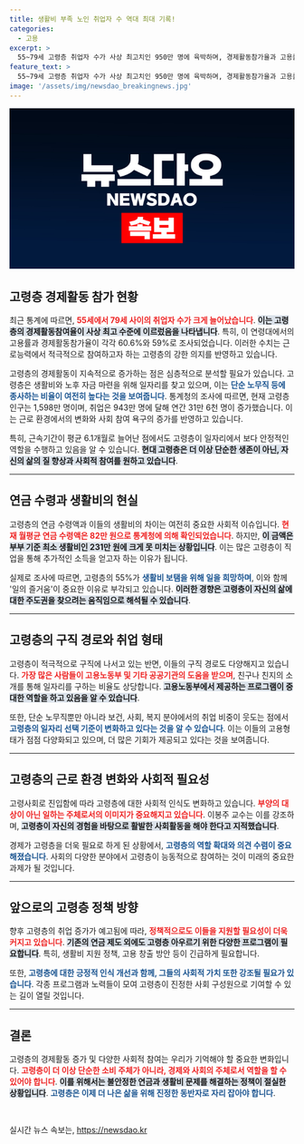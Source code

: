 ```yaml
---
title: 생활비 부족 노인 취업자 수 역대 최대 기록!
categories:
  - 고용
excerpt: >
  55~79세 고령층 취업자 수가 사상 최고치인 950만 명에 육박하며, 경제활동참가율과 고용률도 역대 최고를 기록했습니다. 생활비 부족 해소를 위한 단순노무직 종사 비중 증가에도 불구하고 사회적 참여 의지가 높아지고 있는 가운데, 고령층의 변화하는 역할에 대한 논의가 필요합니다.
feature_text: >
  55~79세 고령층 취업자 수가 사상 최고치인 950만 명에 육박하며, 경제활동참가율과 고용률도 역대 최고를 기록했습니다. 생활비 부족 해소를 위한 단순노무직 종사 비중 증가에도 불구하고 사회적 참여 의지가 높아지고 있는 가운데, 고령층의 변화하는 역할에 대한 논의가 필요합니다.
image: '/assets/img/newsdao_breakingnews.jpg'
---
```


<p><img src="/assets/img/newsdao_breakingnews.jpg" alt="ranknews 속보" /></p>

<h2 data-ke-size="size26">고령층 경제활동 참가 현황</h2>

<p data-ke-size="size16">최근 통계에 따르면, <b><span style="color: #ee2323;">55세에서 79세 사이의 취업자 수가 크게 늘어났습니다</span></b>. <b><span style="background-color: #21538527;">이는 고령층의 경제활동참여율이 사상 최고 수준에 이르렀음을 나타냅니다</span></b>. 특히, 이 연령대에서의 고용률과 경제활동참가율이 각각 60.6%와 59%로 조사되었습니다. 이러한 수치는 근로능력에서 적극적으로 참여하고자 하는 고령층의 강한 의지를 반영하고 있습니다.</p>

<p data-ke-size="size16">고령층의 경제활동이 지속적으로 증가하는 점은 심층적으로 분석할 필요가 있습니다. 고령층은 생활비와 노후 자금 마련을 위해 일자리를 찾고 있으며, 이는 <b><span style="color: #1a5490;">단순 노무직 등에 종사하는 비율이 여전히 높다는 것을 보여줍니다</span></b>. 통계청의 조사에 따르면, 현재 고령층 인구는 1,598만 명이며, 취업은 943만 명에 달해 연간 31만 6천 명이 증가했습니다. 이는 근로 환경에서의 변화와 사회 참여 욕구의 증가를 반영하고 있습니다.</p>

<p data-ke-size="size16">특히, 근속기간이 평균 6.1개월로 늘어난 점에서도 고령층이 일자리에서 보다 안정적인 역할을 수행하고 있음을 알 수 있습니다. <b><span style="background-color: #21538527;">현대 고령층은 더 이상 단순한 생존이 아닌, 자신의 삶의 질 향상과 사회적 참여를 원하고 있습니다</span></b>.</p>

<hr>

<h2 data-ke-size="size26">연금 수령과 생활비의 현실</h2>

<p data-ke-size="size16">고령층의 연금 수령액과 이들의 생활비의 차이는 여전히 중요한 사회적 이슈입니다. <b><span style="color: #ee2323;">현재 월평균 연금 수령액은 82만 원으로 통계청에 의해 확인되었습니다</span></b>. 하지만, <b><span style="background-color: #21538527;">이 금액은 부부 기준 최소 생활비인 231만 원에 크게 못 미치는 상황입니다</span></b>. 이는 많은 고령층이 직업을 통해 추가적인 소득을 얻고자 하는 이유가 됩니다.</p>

<p data-ke-size="size16">실제로 조사에 따르면, 고령층의 55%가 <b><span style="color: #1a5490;">생활비 보탬을 위해 일을 희망하며</span></b>, 이와 함께 '일의 즐거움'이 중요한 이유로 부각되고 있습니다. <b><span style="background-color: #21538527;">이러한 경향은 고령층이 자신의 삶에 대한 주도권을 찾으려는 움직임으로 해석될 수 있습니다</span></b>.</p>

<hr>

<h2 data-ke-size="size26">고령층의 구직 경로와 취업 형태</h2>

<p data-ke-size="size16">고령층이 적극적으로 구직에 나서고 있는 반면, 이들의 구직 경로도 다양해지고 있습니다. <b><span style="color: #ee2323;">가장 많은 사람들이 고용노동부 및 기타 공공기관의 도움을 받으며</span></b>, 친구나 친지의 소개를 통해 일자리를 구하는 비율도 상당합니다. <b><span style="background-color: #21538527;">고용노동부에서 제공하는 프로그램이 중대한 역할을 하고 있음을 알 수 있습니다</span></b>.</p>

<p data-ke-size="size16">또한, 단순 노무직뿐만 아니라 보건, 사회, 복지 분야에서의 취업 비중이 웃도는 점에서 <b><span style="color: #1a5490;">고령층의 일자리 선택 기준이 변화하고 있다는 것을 알 수 있습니다</span></b>. 이는 이들의 고용형태가 점점 다양화되고 있으며, 더 많은 기회가 제공되고 있다는 것을 보여줍니다.</p>

<hr>

<h2 data-ke-size="size26">고령층의 근로 환경 변화와 사회적 필요성</h2>

<p data-ke-size="size16">고령사회로 진입함에 따라 고령층에 대한 사회적 인식도 변화하고 있습니다. <b><span style="color: #ee2323;">부양의 대상이 아닌 일하는 주체로서의 이미지가 중요해지고 있습니다</span></b>. 이봉주 교수는 이를 강조하며, <b><span style="background-color: #21538527;">고령층이 자신의 경험을 바탕으로 활발한 사회활동을 해야 한다고 지적했습니다</span></b>.</p>

<p data-ke-size="size16">경제가 고령층을 더욱 필요로 하게 된 상황에서, <b><span style="color: #1a5490;">고령층의 역할 확대와 의견 수렴이 중요해졌습니다</span></b>. 사회의 다양한 분야에서 고령층이 능동적으로 참여하는 것이 미래의 중요한 과제가 될 것입니다. </p>

<hr>

<h2 data-ke-size="size26">앞으로의 고령층 정책 방향</h2>

<p data-ke-size="size16">향후 고령층의 취업 증가가 예고됨에 따라, <b><span style="color: #ee2323;">정책적으로도 이들을 지원할 필요성이 더욱 커지고 있습니다</span></b>. <b><span style="background-color: #21538527;">기존의 연금 제도 외에도 고령층 아우르기 위한 다양한 프로그램이 필요합니다</span></b>. 특히, 생활비 지원 정책, 고용 창출 방안 등이 긴급하게 필요합니다.</p>

<p data-ke-size="size16">또한, <b><span style="color: #1a5490;">고령층에 대한 긍정적 인식 개선과 함께, 그들의 사회적 가치 또한 강조될 필요가 있습니다</span></b>. 각종 프로그램과 노력들이 모여 고령층이 진정한 사회 구성원으로 기여할 수 있는 길이 열릴 것입니다.</p>

<hr>

<h2 data-ke-size="size26">결론</h2>

<p data-ke-size="size16">고령층의 경제활동 증가 및 다양한 사회적 참여는 우리가 기억해야 할 중요한 변화입니다. <b><span style="color: #ee2323;">고령층이 더 이상 단순한 소비 주체가 아니라, 경제와 사회의 주체로서 역할을 할 수 있어야 합니다</span></b>. <b><span style="background-color: #21538527;">이를 위해서는 불안정한 연금과 생활비 문제를 해결하는 정책이 절실한 상황입니다</span></b>. <b><span style="color: #1a5490;">고령층은 이제 더 나은 삶을 위해 진정한 동반자로 자리 잡아야 합니다</span></b>.</p>

<p data-ke-size="size16">&nbsp;</p>
실시간 뉴스 속보는, <a href="https://newsdao.kr" rel="dofollow">https://newsdao.kr</a>


